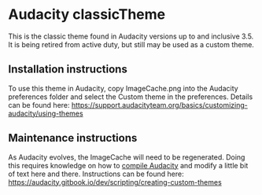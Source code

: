# Audacity classicTheme

This is the classic theme found in Audacity versions up to and inclusive 3.5. It is being retired from active duty, but still may be used as a custom theme. 

## Installation instructions

To use this theme in Audacity, copy ImageCache.png into the Audacity preferences folder and select the Custom theme in the preferences. Details can be found here: https://support.audacityteam.org/basics/customizing-audacity/using-themes

## Maintenance instructions

As Audacity evolves, the ImageCache will need to be regenerated. Doing this requires knowledge on how to [compile Audacity](https://github.com/audacity/audacity/blob/master/BUILDING.md) and modify a little bit of text here and there. Instructions can be found here: https://audacity.gitbook.io/dev/scripting/creating-custom-themes
